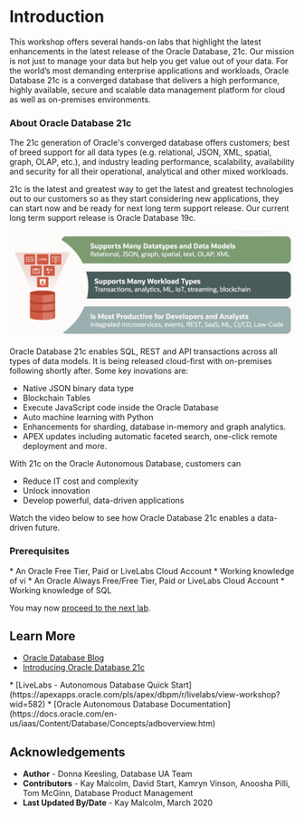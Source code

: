 # Introduction

This workshop offers several hands-on labs that highlight the latest enhancements in the latest release of the Oracle Database, 21c.  Our mission is not just to manage your data but help you get value out of your data.  For the world’s most demanding enterprise applications and workloads, Oracle Database 21c is a converged database that delivers a high performance, highly available, secure and scalable data management platform for cloud as well as on-premises environments. 

### About Oracle Database 21c
The 21c generation of Oracle's converged database offers customers; best of breed support for all data types (e.g. relational, JSON, XML, spatial, graph, OLAP, etc.), and industry leading performance, scalability, availability and security for all their operational, analytical and other mixed workloads.

21c is the latest and greatest way to get the latest and greatest technologies out to our customers so as they start considering new applications, they can start now and be ready for next long term support release.  Our current long term support release is Oracle Database 19c.

 ![Oracle DB 21c Advantages](images/21c-support.png "Oracle DB 21c Advantages")

Oracle Database 21c enables SQL, REST and API transactions across all types of data models.  It is being released cloud-first with on-premises following shortly after. Some key inovations are:
* Native JSON binary data type
* Blockchain Tables
* Execute JavaScript code inside the Oracle Database
* Auto machine learning with Python
* Enhancements for sharding, database in-memory and graph analytics.
* APEX updates including automatic faceted search, one-click remote deployment and more.

With 21c <if type="21c">on the Oracle Autonomous Database</if>, customers can
* Reduce IT cost and complexity
* Unlock innovation
* Develop powerful, data-driven applications

Watch the video below to see how Oracle Database 21c enables a data-driven future.

[](youtube:recR8UR13o8)

### Prerequisites
<if type="dbcs">
* An Oracle Free Tier, Paid or LiveLabs Cloud Account
* Working knowledge of vi
</if>
<if type="21c">
* An Oracle Always Free/Free Tier, Paid or LiveLabs Cloud Account
* Working knowledge of SQL
</if>

You may now [proceed to the next lab](#next).

## Learn More

* [Oracle Database Blog](http://blogs.oracle.com/database)
* [Introducing Oracle Database 21c](https://blogs.oracle.com/database/introducing-oracle-database-21c)
<if type="21c">
* [LiveLabs - Autonomous Database Quick Start](https://apexapps.oracle.com/pls/apex/dbpm/r/livelabs/view-workshop?wid=582)
* [Oracle Autonomous Database Documentation](https://docs.oracle.com/en-us/iaas/Content/Database/Concepts/adboverview.htm)
</if>

## Acknowledgements
* **Author** - Donna Keesling, Database UA Team
* **Contributors** - Kay Malcolm, David Start, Kamryn Vinson, Anoosha Pilli, Tom McGinn, Database Product Management
* **Last Updated By/Date** - Kay Malcolm, March 2020

